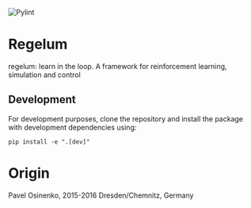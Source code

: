 ![Pylint](https://img.shields.io/endpoint?url=https://gist.githubusercontent.com/odinmaniac/cc6dbe4dd30dd1b0f715602f182c1a72/raw/pylint.json)

# Regelum
regelum: learn in the loop. A framework for reinforcement learning, simulation and control

## Development

For development purposes, clone the repository and install the package with development dependencies using:
```
pip install -e ".[dev]"
```

# Origin

Pavel Osinenko, 2015-2016
Dresden/Chemnitz, Germany
